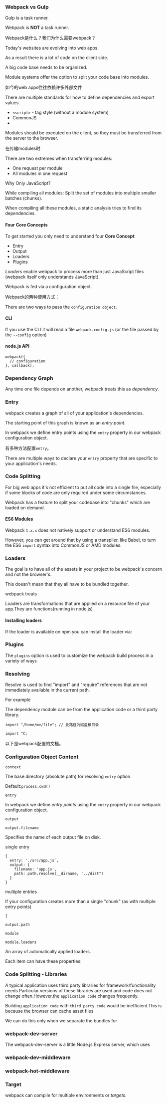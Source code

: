 ### Webpack vs Gulp

Gulp is a task runner.

Webpack is **NOT** a task runner.



Webpack是什么？我们为什么需要webpack？

Today's websites are evolving into web apps.

As a result there is a lot of code on the client side.

A big code base needs to be organized.

Module systems offer the option to split your code base into modules.

如今的web apps往往依赖许多外部文件


There are multiple standards for how to define dependencies and export values.

- `<script>` - tag style (without a module system)
- CommonJS
- 

Modules should be executed on the client, so they must be transferred from the server to the browser.

在传输modules时

There are two extremes when transferring modules:

- One request per module
- All modules in one request

Why Only JavaScript?



While compiling all modules: Split the set of modules into multiple smaller batches (chunks).

When compiling all these modules, a static analysis tries to find its dependencies.



#### Four Core Concepts

To get started you only need to understand four **Core Concept**:

- Entry
- Output
- Loaders
- Plugins

*Loaders* enable webpack to process more than just JavaScript files (webpack itself only understands JavaScript).

Webpack is fed via a configuration object.

Webpack的两种使用方式：

There are two ways to pass the `configuration object`.

#### CLI

If you use the CLI it will read a file `webpack.config.js` (or the file passed by the `--config` option)

#### node.js API

    webpack({
      // configuration
    }, callback);
    
### Dependency Graph

Any time one file depends on another, webpack treats this as *dependency*.

### Entry

webpack creates a graph of all of your application's dependencies.

The starting point of this graph is known as an *entry point*.

In webpack we define entry points using the `entry` property in our webpack configuration object.

有多种方法配置`entry`。

There are multiple ways to declare your `entry` property that are specific to your application's needs.

### Code Splitting

For big web apps it's not efficient to put all code into a single file, especially if some blocks of code are only required under some circumstances.

Webpack has a feature to split your codebase into "chunks" which are loaded on demand.

#### ES6 Modules

Webpack `1.x.x` does not natively support or understand ES6 modules.

However, you can get around that by using a transpiler, like Babel, to turn the ES6 `import` syntax into CommonJS or AMD modules.

### Loaders

The goal is to have all of the assets in your project to be webpack's concern and not the browser's.

This doesn't mean that they all have to be bundled together.

webpack treats 

Loaders are transformations that are applied on a resource file of your app.They are functions(running in node.js)

#### Installing loaders

If the loader is available on npm you can install the loader via:

    

### Plugins

The `plugins` option is used to customize the webpack build process in a variety of ways

### Resolving

Resolve is used to find "import" and "require" references that are not immediately available in the current path.

For example

The dependency module can be from the application code or a third party library. 

    import "/home/me/file"; // 此路径为磁盘根目录
    
    import "C:

以下是webpack配置的文档。

### Configuration Object Content

`context`

The base directory (absolute path) for resolving `entry` option.

Default:`process.cwd()`

`entry`

In webpack we define *entry points* using the `entry` property in our webpack configuration object.

`output`

`output.filename`

Specifies the name of each output file on disk.

single entry

    {
      entry: './src/app.js`,
      output: {
        filename: 'app.js',
        path: path.resolve(__dirname, '../dist")
      }
    }
    
multiple entries

If your configuration creates more than a single "chunk" (as with multiple entry points)

    {
      
        
        
`output.path`

`module`

`module.loaders`

An array of automatically applied loaders.

Each item can have these properties:





### Code Splitting - Libraries

A typical application uses third party libraries for framework/functionality needs.Particular versions of these libraries are used and code does not change often.However,the `application code` changes frequently.

Building `application code` with `third party code` would be inefficient.This is because the browser can cache asset files

We can do this only when we separate the bundles for
 
### webpack-dev-server

The webpack-dev-server is a little Node.js Express server, which uses 

### webpack-dev-middleware

### webpack-hot-middleware

### Target

webpack can compile for multiple environments or *targets*.
 
 